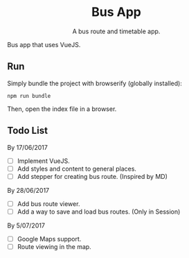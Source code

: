 <h1 align="center">Bus App</h1>
<p align="center">A bus route and timetable app.</p>

Bus app that uses VueJS.

## Run

Simply bundle the project with browserify (globally installed):

`npm run bundle`

Then, open the index file in a browser.

## Todo List

By 17/06/2017

- [ ] Implement VueJS.
- [ ] Add styles and content to general places.
- [ ] Add stepper for creating bus route. (Inspired by MD)

By 28/06/2017

- [ ] Add bus route viewer.
- [ ] Add a way to save and load bus routes. (Only in Session)

By 5/07/2017

- [ ] Google Maps support.
- [ ] Route viewing in the map.
